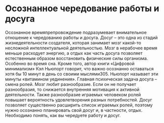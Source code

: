 # Осознанное чередование работы и досуга

Осознанное времяпрепровождение подразумевает внимательное отношение к чередованию работы и досуга. Досуг – это одна из стадий жизнедеятельности создателя, которая занимает мозг какой-то несложной интеллектуальной деятельностью. Мозг в нерабочее время меньше расходует энергию, а отдых как часть досуга позволяет естественным образом восстановить физические силы организма. Особенно во время сна. Кроме того, автор книги «Цифровой минимализм» Кэл Ньюпорт говорит, что важно осознанно оставаться хотя бы 10 минут в день со своими мыслями305. Ньюпорт называет эти минуты «витамином уединения».
Главная психическая задача досуга – смена ролей. Мозг любит разнообразие. Если он не получает разнообразия, то снижается внутренняя мотивация к активной деятельности. Также разнообразие играемых человеком ролей повышает вероятность удовлетворения разных потребностей. Досуг позволяет существенно расширить список играемых ролей, поэтому нужно осознанно планировать свой досуг и, в частности, отдых. Необходимо понять, как вы чередуете работу и досуг.
